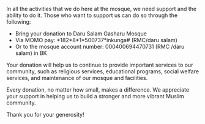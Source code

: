In all the activities that we do here at the mosque, we need support and the ability to do it. Those who want to support us can do so through the following:

* Bring your donation to Daru Salam Gasharu Mosque
* Via MOMO pay: \*182\*8\*1\*500737\*inkunga# (RMC/daru salam)
* Or to the mosque account number: 000400694470731 (RMC /daru salam) in BK

Your donation will help us to continue to provide important services to our community, such as religious services, educational programs, social welfare services, and maintenance of our mosque and facilities.

Every donation, no matter how small, makes a difference. We appreciate your support in helping us to build a stronger and more vibrant Muslim community.

Thank you for your generosity!